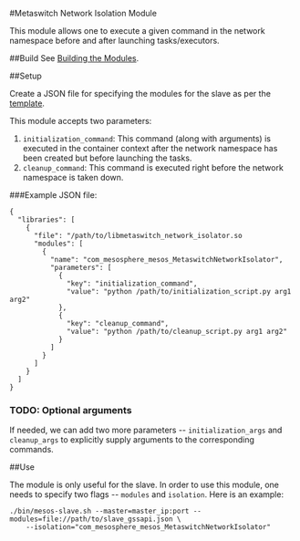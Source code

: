 #Metaswitch Network Isolation Module

This module allows one to execute a given command in the network namespace
before and after launching tasks/executors.

##Build
See [Building the Modules](https://github.com/mesosphere/mesos-modules-private).

##Setup

Create a JSON file for specifying the modules for the slave as per the
[template](modules.json.in).


This module accepts two parameters:
1. `initialization_command`: This command (along with arguments) is executed
   in the container context after the network namespace has been created
   but before launching the tasks.
2. `cleanup_command`: This command is executed right before the network
   namespace is taken down.

###Example JSON file:
```
{
  "libraries": [
    {
      "file": "/path/to/libmetaswitch_network_isolator.so
      "modules": [
        {
          "name": "com_mesosphere_mesos_MetaswitchNetworkIsolator",
          "parameters": [
            {
              "key": "initialization_command",
              "value": "python /path/to/initialization_script.py arg1 arg2"
            },
            {
              "key": "cleanup_command",
              "value": "python /path/to/cleanup_script.py arg1 arg2"
            }
          ]
        }
      ]
    }
  ]
}
```

### TODO: Optional arguments

If needed, we can add two more parameters -- `initialization_args` and
`cleanup_args` to explicitly supply arguments to the corresponding commands.


##Use

The module is only useful for the slave. In order to use this module, one needs
to specify two flags -- `modules` and `isolation`. Here is an example:


```
./bin/mesos-slave.sh --master=master_ip:port --modules=file://path/to/slave_gssapi.json \
    --isolation="com_mesosphere_mesos_MetaswitchNetworkIsolator"
```

